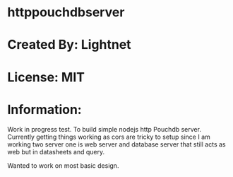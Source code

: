 
# httppouchdbserver

# Created By: Lightnet

# License: MIT

# Information:
  Work in progress test. To build simple nodejs http Pouchdb server. Currently getting things working as cors are tricky to setup since I am working two server one is web server and database server that still acts as web but in datasheets and query.

  Wanted to work on most basic design.

